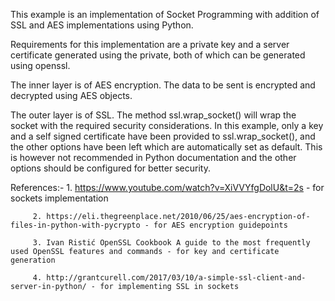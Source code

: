 This example is an implementation of Socket Programming with addition of SSL and AES implementations using Python. 

Requirements for this implementation are a private key and a server certificate generated using the private, both of which can be generated using openssl.

The inner layer is of AES encryption. The data to be sent is encrypted and decrypted using AES objects.

The outer layer is of SSL. The method ssl.wrap_socket() will wrap the socket with the required security considerations. In this example, only a key and a self signed certificate have been provided to ssl.wrap_socket(), and the other options have been left which are automatically set as default. This is however not recommended in Python documentation and the other options should be configured for better security.

References:- 1. https://www.youtube.com/watch?v=XiVVYfgDolU&t=2s - for sockets implementation

	     2. https://eli.thegreenplace.net/2010/06/25/aes-encryption-of-files-in-python-with-pycrypto - for AES encryption guidepoints

	     3. Ivan Ristić OpenSSL Cookbook A guide to the most frequently used OpenSSL features and commands - for key and certificate generation

	     4. http://grantcurell.com/2017/03/10/a-simple-ssl-client-and-server-in-python/ - for implementing SSL in sockets


